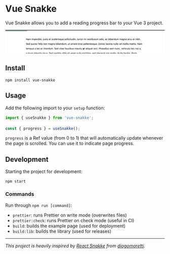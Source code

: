# Vue Snakke

Vue Snakke allows you to add a reading progress bar to your Vue 3 project.

![Vue Snakke example](./example.gif)

## Install

```
npm install vue-snakke
```

## Usage

Add the following import to your `setup` function:

```javascript
import { useSnakke } from 'vue-snakke';

const { progress } = useSnakke();
```

`progress` is a Ref value (from 0 to 1) that will automatically update whenever the page is scrolled. You can use it to indicate page progress.

## Development

Starting the project for development:

```
npm start
```

### Commands

Run through `npm run [command]`:

- `prettier`: runs Prettier on write mode (overwrites files)
- `prettier:check`: runs Prettier on check mode (useful in CI)
- `build`: builds the example page (used for deployment)
- `build:lib`: builds the library (used for releases)

---

_This project is heavily inspired by [React Snakke](https://github.com/diogomoretti/react-snakke) from [diogomoretti](https://github.com/diogomoretti)._
